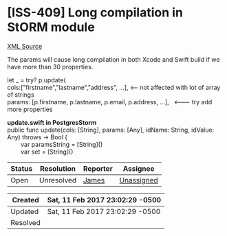 # [ISS-409] Long compilation in StORM module

[XML Source](./xml/ISS-409.xml)
<p><p>The params will cause long compilation in both Xcode and Swift build if we have more than 30 properties.</p>


<p>let _ = try? p.update(<br/>
 cols:<span class="error">&#91;&quot;firstname&quot;,&quot;lastname&quot;,&quot;address&quot;, ...&#93;</span>, &lt;-- not affected with lot of array of strings<br/>
 params: <span class="error">&#91;p.firstname, p.lastname, p.email, p.address, ...&#93;</span>,   &lt;--- try add more properties</p>



<p><b>update.swift in PostgresStorm</b><br/>
public func update(cols: <span class="error">&#91;String&#93;</span>, params: <span class="error">&#91;Any&#93;</span>, idName: String, idValue: Any) throws -&gt; Bool {<br/>
        var paramsString = <span class="error">&#91;String&#93;</span>()<br/>
        var set = <span class="error">&#91;String&#93;</span>()</p></p>





Status|Resolution|Reporter|Assignee
------|----------|--------|--------
Open|Unresolved|[James](Lei)|[Unassigned]($-1)





Created|Sat, 11 Feb 2017 23:02:29 -0500
-------|--------------
Updated|Sat, 11 Feb 2017 23:02:29 -0500
Resolved|




